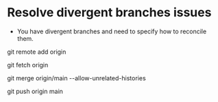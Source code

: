 # Resolve divergent branches issues

- You have divergent branches and need to specify how to reconcile them.

git remote add origin <remote-repo-url>

git fetch origin

git merge origin/main --allow-unrelated-histories

git push origin main
